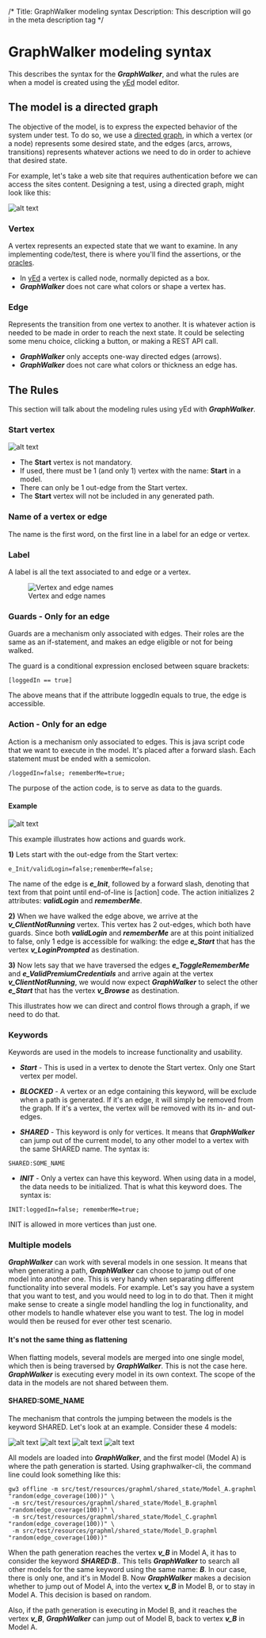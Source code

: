 /*
Title: GraphWalker modeling syntax
Description: This description will go in the meta description tag
*/

# GraphWalker modeling syntax

This describes the syntax for the ***GraphWalker***, and what the rules are when a model is created using the [yEd] model editor.


## The model is a directed graph

The objective of the model, is to express the expected behavior of the system under test. To do so, we use a [directed graph], in which a vertex (or a node) represents some desired state, and the edges (arcs, arrows, transitions) represents whatever actions we need to do in order to achieve that desired state.

For example, let's take a web site that requires authentication before we can access the sites content. Designing a test, using a directed graph, might look like this:

![alt text](/content/images/example1.jpg "Simple example 1")

### Vertex
A vertex represents an expected state that we want to examine. In any implementing code/test, there is where you'll find the assertions, or the [oracles].

* In [yEd] a vertex is called node, normally depicted as a box.
* ***GraphWalker*** does not care what colors or shape a vertex has.

### Edge
Represents the transition from one vertex to another. It is whatever action is needed to be made in order to reach the next state. It could be selecting some menu choice, clicking a button, or making a REST API call.

* ***GraphWalker*** only accepts one-way directed edges (arrows). 
* ***GraphWalker*** does not care what colors or thickness an edge has.

## The Rules
This section will talk about the modeling rules using yEd with ***GraphWalker***. 

### Start vertex
![alt text](/content/images/StartVertex.png "Start Vertex")

* The **Start** vertex is not mandatory.
* If used, there must be 1 (and only 1) vertex with the name: **Start** in a model.
* There can only be 1 out-edge from the Start vertex.
* The **Start** vertex will not be included in any generated path.
 
### Name of a vertex or edge
The name is the first word, on the first line in a label for an edge or vertex.

### Label
A label is all the text associated to and edge or a vertex.

<figure>
  <img src="/content/images/names.png" alt="Vertex and edge names">
  <figcaption>Vertex and edge names</figcaption>
</figure>

### Guards - Only for an edge
Guards are a mechanism only associated with edges. Their roles are the same as an if-statement, and makes an edge eligible or not for being walked.

The guard is a conditional expression enclosed between square brackets:
~~~
[loggedIn == true]
~~~ 
The above means that if the attribute loggedIn equals to true, the edge is accessible.

### Action - Only for an edge
Action is a mechanism only associated to edges. This is java script code that we want to execute in the model. It's placed after a forward slash. Each statement must be ended with a semicolon.
~~~
/loggedIn=false; rememberMe=true;
~~~
The purpose of the action code, is to serve as data to the guards.

#### Example
![alt text](/content/images/GuardAndActions.png "Guards and Actions")

This example illustrates how actions and guards work.

**1)**  Lets start with the out-edge from the Start vertex:
~~~
e_Init/validLogin=false;rememberMe=false;
~~~
The name of the edge is ***e_Init***, followed by a forward slash, denoting that text from that point until end-of-line is [action] code. The action initializes 2 attributes: ***validLogin*** and ***rememberMe***.

**2)**  When we have walked the edge above, we arrive at the ***v_ClientNotRunning*** vertex. This vertex has 2 out-edges, which both have guards. Since both ***validLogin*** and ***rememberMe*** are at this point initialized to false, only 1 edge is accessible for walking: the edge ***e_Start*** that has the vertex ***v_LoginPrompted*** as destination.

**3)** Now lets say that we have traversed the edges ***e_ToggleRememberMe*** and ***e_ValidPremiumCredentials*** and arrive again at the vertex ***v_ClientNotRunning***, we would now expect ***GraphWalker*** to select the other ***e_Start*** that has the vertex ***v_Browse*** as destination.

This illustrates how we can direct and control flows through a graph, if we need to do that.

### Keywords
Keywords are used in the models to increase functionality and usability.

* ***Start*** - This is used in a vertex to denote the Start vertex. Only one Start vertex per model.

* ***BLOCKED*** - A vertex or an edge containing this keyword, will be exclude when a path is generated. If it's an edge, it will simply be removed from the graph. If it's a vertex, the vertex will be removed with its in- and out-edges.

* ***SHARED*** - This keyword is only for vertices. It means that ***GraphWalker*** can jump out of the current model, to any other model to a vertex with the same SHARED name. The syntax is:
~~~
SHARED:SOME_NAME
~~~

* ***INIT*** - Only a vertex can have this keyword. When using data in a model, the data needs to be initialized. That is what this keyword does. The syntax is:
~~~
INIT:loggedIn=false; rememberMe=true;
~~~
INIT is allowed in more vertices than just one.


### Multiple models

***GraphWalker*** can work with several models in one session. It means that when generating a path, ***GraphWalker*** can choose to jump out of one model into another one. This is very handy when separating different functionality into several models. For example. Let's say you have a system that you want to test, and you would need to log in to do that. Then it might make sense to create a single model handling the log in functionality, and other models to handle whatever else you want to test. The log in model would then be reused for ever other test scenario.

#### It's not the same thing as flattening
When flatting models, several models are merged into one single model, which then is being traversed by ***GraphWalker***. This is not the case here. ***GraphWalker*** is executing every model in its own context. The scope of the data in the models are not shared between them.

#### SHARED:SOME_NAME
The mechanism that controls the jumping between the models is the keyword SHARED. Let's look at an example. Consider these 4 models:

![alt text](/content/images/ModelA.png "Model A")
![alt text](/content/images/ModelB.png "Model B")
![alt text](/content/images/ModelC.png "Model C")
![alt text](/content/images/ModelD.png "Model D")

All models are loaded into ***GraphWalker***, and the first model (Model A) is where the path generation is started. Using graphwalker-cli, the command line could look something like this:

~~~
gw3 offline -m src/test/resources/graphml/shared_state/Model_A.graphml "random(edge_coverage(100))" \
 -m src/test/resources/graphml/shared_state/Model_B.graphml "random(edge_coverage(100))" \
 -m src/test/resources/graphml/shared_state/Model_C.graphml "random(edge_coverage(100))" \
 -m src/test/resources/graphml/shared_state/Model_D.graphml "random(edge_coverage(100))"
~~~

When the path generation reaches the vertex ***v_B*** in Model A, it has to consider the keyword ***SHARED:B***.. This tells ***GraphWalker*** to search all other models for the same keyword using the same name: ***B***. In our case, there is only one, and it's in Model B. Now ***GraphWalker*** makes a decision whether to jump out of Model A, into the vertex ***v_B*** in Model B, or to stay in Model A. This decision is based on random.

Also, if the path generation is executing in Model B, and it reaches the vertex ***v_B***, ***GraphWalker*** can jump out of Model B, back to vertex ***v_B*** in Model A.


[graphwalker-cli]:https://github.com/GraphWalker/graphwalker-cli
[yEd]:http://www.yworks.com/en/products_yed_about.html
[directed graph]:http://en.wikipedia.org/wiki/Directed_graph
[oracles]:http://en.wikipedia.org/wiki/Oracle_(software_testing)
[yEdModelFactory]:https://github.com/GraphWalker/graphwalker-io/blob/master/src/main/java/org/graphwalker/io/factory/yEdModelFactory.java
